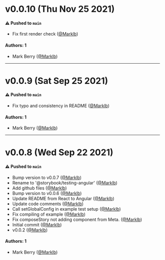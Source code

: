 # v0.0.10 (Thu Nov 25 2021)

#### ⚠️ Pushed to `main`

- Fix first render check ([@Marklb](https://github.com/Marklb))

#### Authors: 1

- Mark Berry ([@Marklb](https://github.com/Marklb))

---

# v0.0.9 (Sat Sep 25 2021)

#### ⚠️ Pushed to `main`

- Fix typo and consistency in README ([@Marklb](https://github.com/Marklb))

#### Authors: 1

- Mark Berry ([@Marklb](https://github.com/Marklb))

---

# v0.0.8 (Wed Sep 22 2021)

#### ⚠️ Pushed to `main`

- Bump version to v0.0.7 ([@Marklb](https://github.com/Marklb))
- Rename to '@storybook/testing-angular' ([@Marklb](https://github.com/Marklb))
- Add github files ([@Marklb](https://github.com/Marklb))
- Bump version to v0.0.6 ([@Marklb](https://github.com/Marklb))
- Update README from React to Angular ([@Marklb](https://github.com/Marklb))
- Update code comments ([@Marklb](https://github.com/Marklb))
- Call setGlobalConfig in example test setup ([@Marklb](https://github.com/Marklb))
- Fix compiling of example ([@Marklb](https://github.com/Marklb))
- Fix composeStory not adding component from Meta. ([@Marklb](https://github.com/Marklb))
- Initial commit ([@Marklb](https://github.com/Marklb))
- v0.0.2 ([@Marklb](https://github.com/Marklb))

#### Authors: 1

- Mark Berry ([@Marklb](https://github.com/Marklb))
